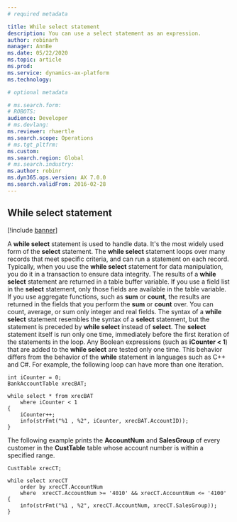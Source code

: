 ```yaml
---
# required metadata

title: While select statement
description: You can use a select statement as an expression.
author: robinarh
manager: AnnBe
ms.date: 05/22/2020
ms.topic: article
ms.prod: 
ms.service: dynamics-ax-platform
ms.technology: 

# optional metadata

# ms.search.form: 
# ROBOTS: 
audience: Developer
# ms.devlang: 
ms.reviewer: rhaertle
ms.search.scope: Operations
# ms.tgt_pltfrm: 
ms.custom:
ms.search.region: Global
# ms.search.industry: 
ms.author: robinr
ms.dyn365.ops.version: AX 7.0.0
ms.search.validFrom: 2016-02-28
---
```


## While select statement

[!include [banner](../../includes/banner.md)]

A **while select** statement is used to handle data. It's the most widely used form of the **select** statement. The **while select** statement loops over many records that meet specific criteria, and can run a statement on each record. Typically, when you use the **while select** statement for data manipulation, you do it in a transaction to ensure data integrity. The results of a **while select** statement are returned in a table buffer variable. If you use a field list in the **select** statement, only those fields are available in the table variable. If you use aggregate functions, such as **sum** or **count**, the results are returned in the fields that you perform the **sum** or **count** over. You can count, average, or sum only integer and real fields. The syntax of a **while select** statement resembles the syntax of a **select** statement, but the statement is preceded by **while select** instead of **select**. The **select** statement itself is run only one time, immediately before the first iteration of the statements in the loop. Any Boolean expressions (such as **iCounter &lt; 1**) that are added to the **while select** are tested only one time. This behavior differs from the behavior of the **while** statement in languages such as C++ and C\#. For example, the following loop can have more than one iteration.

```xpp
int iCounter = 0;
BankAccountTable xrecBAT;

while select * from xrecBAT
    where iCounter < 1
{
    iCounter++;
    info(strFmt("%1 , %2", iCounter, xrecBAT.AccountID));
}
```

The following example prints the **AccountNum** and **SalesGroup** of every customer in the **CustTable** table whose account number is within a specified range.

```xpp
CustTable xrecCT;

while select xrecCT
    order by xrecCT.AccountNum
    where  xrecCT.AccountNum >= '4010' && xrecCT.AccountNum <= '4100'
{
    info(strFmt("%1 , %2", xrecCT.AccountNum, xrecCT.SalesGroup));
}
```
